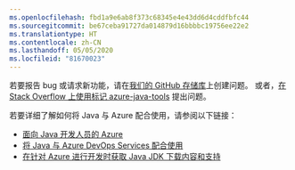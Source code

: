 ```yaml
---
ms.openlocfilehash: fbd1a9e6ab8f373c68345e4e43dd6d4cddfbfc44
ms.sourcegitcommit: be67ceba91727da014879d16bbbbc19756ee22e2
ms.translationtype: HT
ms.contentlocale: zh-CN
ms.lasthandoff: 05/05/2020
ms.locfileid: "81670023"
---
```

若要报告 bug 或请求新功能，请在[我们的 GitHub 存储库](https://github.com/Microsoft/azure-tools-for-java/issues)上创建问题。 或者，[在 Stack Overflow 上使用标记 azure-java-tools](https://stackoverflow.com/questions/tagged/azure-java-tools) 提出问题。

若要详细了解如何将 Java 与 Azure 配合使用，请参阅以下链接： 

* [面向 Java 开发人员的 Azure](/azure/developer/java/) 
* [将 Java 与 Azure DevOps Services 配合使用](/azure/devops/java/)
* [在针对 Azure 进行开发时获取 Java JDK 下载内容和支持](https://aka.ms/azure-jdks)
<!-- TODO: Add URLs for Java in VSCode here --> 
